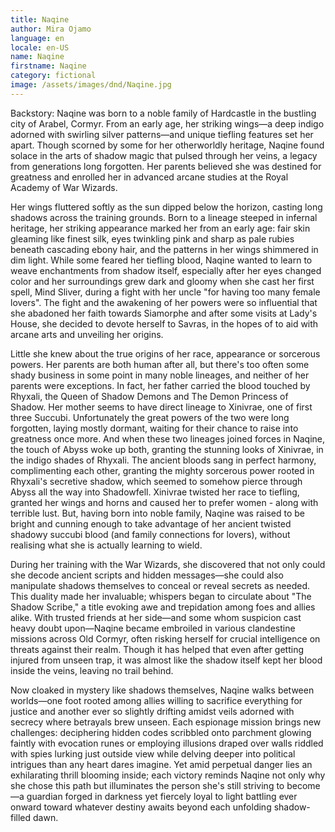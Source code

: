 ```yaml
---
title: Naqine
author: Mira Ojamo
language: en
locale: en-US
name: Naqine
firstname: Naqine
category: fictional
image: /assets/images/dnd/Naqine.jpg
---
```


Backstory:
Naqine was born to a noble family of Hardcastle in the bustling city of Arabel, Cormyr. From an early age, her striking wings—a deep indigo adorned with swirling silver patterns—and unique tiefling features set her apart. Though scorned by some for her otherworldly heritage, Naqine found solace in the arts of shadow magic that pulsed through her veins, a legacy from generations long forgotten. Her parents believed she was destined for greatness and enrolled her in advanced arcane studies at the Royal Academy of War Wizards.

Her wings fluttered softly as the sun dipped below the horizon, casting long shadows across the training grounds. Born to a lineage steeped in infernal heritage, her striking appearance marked her from an early age: fair skin gleaming like finest silk, eyes twinkling pink and sharp as pale rubies beneath cascading ebony hair, and the patterns in her wings shimmered in dim light. While some feared her tiefling blood, Naqine wanted to learn to weave enchantments from shadow itself, especially after her eyes changed color and her surroundings grew dark and gloomy when she cast her first spell, Mind Sliver, during a fight with her uncle "for having too many female lovers". The fight and the awakening of her powers were so influential that she abadoned her faith towards Siamorphe and after some visits at Lady's House, she decided to devote herself to Savras, in the hopes of  to aid with arcane arts and unveiling her origins.

Little she knew about the true origins of her race, appearance or sorcerous powers. Her parents are both human after all, but there's too often some shady business in some point in many noble lineages, and neither of her parents were exceptions. In fact, her father carried the blood touched by Rhyxali, the Queen of Shadow Demons and The Demon Princess of Shadow. Her mother seems to have direct lineage to Xinivrae, one of first three Succubi. Unfortunately the great powers of the two were long forgotten, laying mostly dormant, waiting for their chance to raise into greatness once more. And when these two lineages joined forces in Naqine, the touch of Abyss woke up both, granting the stunning looks of Xinivrae, in the indigo shades of Rhyxali. The ancient bloods sang in perfect harmony, complimenting each other, granting the mighty sorcerous power rooted in Rhyxali's secretive shadow, which seemed to somehow pierce through Abyss all the way into Shadowfell. Xinivrae twisted her race to tiefling, granted her wings and horns and caused her to prefer women - along with terrible lust. But, having born into noble family, Naqine was raised to be bright and cunning enough to take advantage of her ancient twisted shadowy succubi blood (and family connections for lovers), without realising what she is actually learning to wield.

During her training with the War Wizards, she discovered that not only could she decode ancient scripts and hidden messages—she could also manipulate shadows themselves to conceal or reveal secrets as needed. This duality made her invaluable; whispers began to circulate about "The Shadow Scribe," a title evoking awe and trepidation among foes and allies alike. With trusted friends at her side—and some whom suspicion cast heavy doubt upon—Naqine became embroiled in various clandestine missions across Old Cormyr, often risking herself for crucial intelligence on threats against their realm. Though it has helped that even after getting injured from unseen trap, it was almost like the shadow itself kept her blood inside the veins, leaving no trail behind.

Now cloaked in mystery like shadows themselves, Naqine walks between worlds—one foot rooted among allies willing to sacrifice everything for justice and another ever so slightly drifting amidst veils adorned with secrecy where betrayals brew unseen. Each espionage mission brings new challenges: deciphering hidden codes scribbled onto parchment glowing faintly with evocation runes or employing illusions draped over walls riddled with spies lurking just outside view while delving deeper into political intrigues than any heart dares imagine. Yet amid perpetual danger lies an exhilarating thrill blooming inside; each victory reminds Naqine not only why she chose this path but illuminates the person she's still striving to become—a guardian forged in darkness yet fiercely loyal to light battling ever onward toward whatever destiny awaits beyond each unfolding shadow-filled dawn.